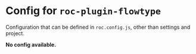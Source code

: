 # Config for `roc-plugin-flowtype`

Configuration that can be defined in `roc.config.js`, other than settings and project.

__No config available.__
